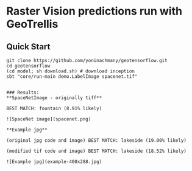 Raster Vision predictions run with GeoTrellis
=======================

## Quick Start

```console
git clone https://github.com/yoninachmany/geotensorflow.git
cd geotensorflow
(cd model; sh download.sh) # download inception
sbt "core/run-main demo.LabelImage spacenet.tif"
```


```

### Results:
**SpaceNetImage - originally tiff**

BEST MATCH: fountain (8.91% likely)

![SpaceNet image](spacenet.png)

**Example jpg**

(original jpg code and image) BEST MATCH: lakeside (19.00% likely)

(modified tif code and image) BEST MATCH: lakeside (18.52% likely)

![Example jpg](example-400x288.jpg)
